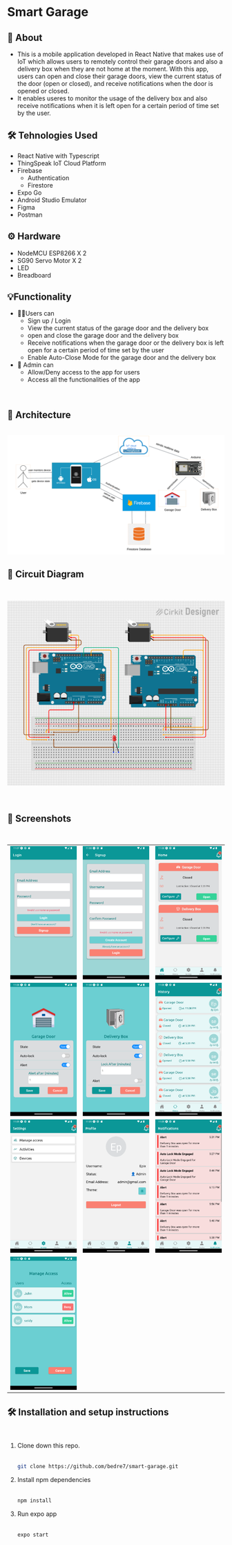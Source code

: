 # Smart Garage

## 📝 About

- This is a mobile application developed in React Native that makes use of IoT which allows users to remotely control their garage doors and also a delivery box when they are not home at the moment. With this app, users can open and close their garage doors, view the current status of the door (open or closed), and receive notifications when the door is opened or closed.
- It enables useres to monitor the usage of the delivery box and also receive notifications when it is left open for a certain period of time set by the user.

  
## 🛠️ Tehnologies Used

- React Native with Typescript
- ThingSpeak IoT Cloud Platform
- Firebase 
  - Authentication
  - Firestore
- Expo Go
- Android Studio Emulator
- Figma
- Postman

## ⚙️ Hardware
- NodeMCU ESP8266 X 2
- SG90 Servo Motor X 2
- LED
- Breadboard

## 💡Functionality
- 👩‍💻Users can
  - Sign up / Login
  - View the current status of the garage door and the delivery box
  - open and close the garage door and the delivery box
  - Receive notifications when the garage door or the delivery box is left open for a certain period of time set by the user
  - Enable Auto-Close Mode for the garage door and the delivery box
- 👤 Admin can
  - Allow/Deny access to the app for users
  - Access all the functionalities of the app
<br>

## 📐 Architecture
<br>
<img src="./screenshots/architecture.png"></img>

<br>

## 🧰 Circuit Diagram
<br>

<img src="./screenshots/circuit%20diagram.png"></img>

<br>

## 📸 Screenshots
<br>

<table>
  <tr>
    <td><img src="./screenshots/Screenshot_1672344479.png"></td>
    <td><img src="./screenshots/Screenshot_1672344483.png"></td>
    <td><img src="./screenshots/Screenshot_1672344500.png"></td>
  </tr>
  <tr>
    <td><img src="./screenshots/Screenshot_1672344516.png"></td>
    <td><img src="./screenshots/Screenshot_1672344531.png"></td>
    <td><img src="./screenshots/Screenshot_1672344536.png"></td>
  </tr>
  <tr>
    <td><img src="./screenshots/Screenshot_1672344540.png"></td>
    <td><img src="./screenshots/Screenshot_1672344549.png"></td>
    <td><img src="./screenshots/Screenshot_1672344552.png"></td>
  </tr>
  <tr>
    <td><img src="./screenshots/Screenshot_1672344633.png"></td>
  </tr>
</table>

## 🛠️ Installation and setup instructions
<br>

1. Clone down this repo.  <br><br>
   ```sh
   git clone https://github.com/bedre7/smart-garage.git
   ```
2. Install npm dependencies
<br><br>
   ```sh
   npm install
   ```
3. Run expo app<br><br>
   ```sh
   expo start
   ```
